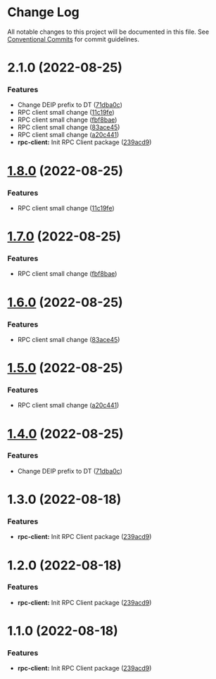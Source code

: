 # Change Log

All notable changes to this project will be documented in this file.
See [Conventional Commits](https://conventionalcommits.org) for commit guidelines.

# 2.1.0 (2022-08-25)


### Features

* Change DEIP prefix to DT ([71dba0c](https://github.com/detechworld/tto-packages/commit/71dba0cc99dad8eb8e74de173faad25bd436591a))
* RPC client small change ([11c19fe](https://github.com/detechworld/tto-packages/commit/11c19fe9a907bee351723d362f2261692a1ec6e6))
* RPC client small change ([fbf8bae](https://github.com/detechworld/tto-packages/commit/fbf8baee1ce80528637ea306c8c6cff03d633d1b))
* RPC client small change ([83ace45](https://github.com/detechworld/tto-packages/commit/83ace45e78f9d3557c17ffd566a5ac043cccf2da))
* RPC client small change ([a20c441](https://github.com/detechworld/tto-packages/commit/a20c441a558efbf2a914a4ce5f46fe368addfc09))
* **rpc-client:** Init RPC Client package ([239acd9](https://github.com/detechworld/tto-packages/commit/239acd9fa7865ea8dce067de2b6092855fcd4fef))





# [1.8.0](https://github.com/detechworld/tto-packages/compare/@detechworld/rpc-client@1.7.0...@detechworld/rpc-client@1.8.0) (2022-08-25)


### Features

* RPC client small change ([11c19fe](https://github.com/detechworld/tto-packages/commit/11c19fe9a907bee351723d362f2261692a1ec6e6))





# [1.7.0](https://github.com/detechworld/tto-packages/compare/@detechworld/rpc-client@1.6.0...@detechworld/rpc-client@1.7.0) (2022-08-25)


### Features

* RPC client small change ([fbf8bae](https://github.com/detechworld/tto-packages/commit/fbf8baee1ce80528637ea306c8c6cff03d633d1b))





# [1.6.0](https://github.com/detechworld/tto-packages/compare/@detechworld/rpc-client@1.5.0...@detechworld/rpc-client@1.6.0) (2022-08-25)


### Features

* RPC client small change ([83ace45](https://github.com/detechworld/tto-packages/commit/83ace45e78f9d3557c17ffd566a5ac043cccf2da))





# [1.5.0](https://github.com/detechworld/tto-packages/compare/@detechworld/rpc-client@1.4.0...@detechworld/rpc-client@1.5.0) (2022-08-25)


### Features

* RPC client small change ([a20c441](https://github.com/detechworld/tto-packages/commit/a20c441a558efbf2a914a4ce5f46fe368addfc09))





# [1.4.0](https://github.com/detechworld/tto-packages/compare/@detechworld/rpc-client@1.3.0...@detechworld/rpc-client@1.4.0) (2022-08-25)


### Features

* Change DEIP prefix to DT ([71dba0c](https://github.com/detechworld/tto-packages/commit/71dba0cc99dad8eb8e74de173faad25bd436591a))





# 1.3.0 (2022-08-18)


### Features

* **rpc-client:** Init RPC Client package ([239acd9](https://github.com/detechworld/tto-packages/commit/239acd9fa7865ea8dce067de2b6092855fcd4fef))





# 1.2.0 (2022-08-18)


### Features

* **rpc-client:** Init RPC Client package ([239acd9](https://github.com/detechworld/tto-packages/commit/239acd9fa7865ea8dce067de2b6092855fcd4fef))





# 1.1.0 (2022-08-18)


### Features

* **rpc-client:** Init RPC Client package ([239acd9](https://github.com/detechworld/tto-packages/commit/239acd9fa7865ea8dce067de2b6092855fcd4fef))
